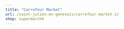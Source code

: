 ```yaml
---
title: "Carrefour Market"
url: /saint-julien-en-genevois/carrefour-market-2/
shop: supermarché
---
```

